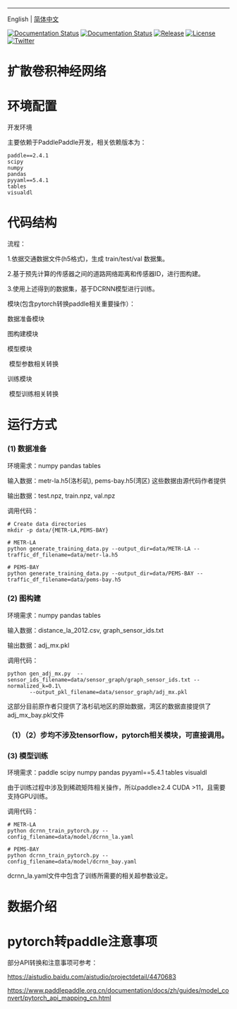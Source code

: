--------------------------------------------------------------------------------

English | [简体中文](./README_cn.md)

[![Documentation Status](https://img.shields.io/badge/docs-latest-brightgreen.svg?style=flat)](https://paddlepaddle.org.cn/documentation/docs/en/guides/index_en.html)
[![Documentation Status](https://img.shields.io/badge/中文文档-最新-brightgreen.svg)](https://paddlepaddle.org.cn/documentation/docs/zh/guides/index_cn.html)
[![Release](https://img.shields.io/github/release/PaddlePaddle/Paddle.svg)](https://github.com/PaddlePaddle/Paddle/releases)
[![License](https://img.shields.io/badge/license-Apache%202-blue.svg)](LICENSE)
[![Twitter](https://img.shields.io/badge/Twitter-1ca0f1.svg?logo=twitter&logoColor=white)](https://twitter.com/PaddlePaddle_)


# 扩散卷积神经网络





# 环境配置

开发环境





主要依赖于PaddlePaddle开发，相关依赖版本为：

```plain
paddle==2.4.1
scipy
numpy
pandas
pyyaml==5.4.1
tables
visualdl
```

# 代码结构

流程：

1.依据交通数据文件(h5格式)，生成 train/test/val 数据集。

2.基于预先计算的传感器之间的道路网络距离和传感器ID，进行图构建。

3.使用上述得到的数据集，基于DCRNN模型进行训练。



模块(包含pytorch转换paddle相关重要操作）：

数据准备模块



图构建模块



模型模块



​     模型参数相关转换



训练模块



​     模型训练相关转换



# 运行方式

### (1) 数据准备

环境需求：numpy pandas tables

输入数据：metr-la.h5(洛杉矶), pems-bay.h5(湾区)  这些数据由源代码作者提供

输出数据：test.npz, train.npz, val.npz

调用代码：

```plain
# Create data directories
mkdir -p data/{METR-LA,PEMS-BAY}

# METR-LA
python generate_training_data.py --output_dir=data/METR-LA --traffic_df_filename=data/metr-la.h5

# PEMS-BAY
python generate_training_data.py --output_dir=data/PEMS-BAY --traffic_df_filename=data/pems-bay.h5
```

### (2) 图构建

环境需求：numpy pandas tables

输入数据：distance_la_2012.csv, graph_sensor_ids.txt

输出数据：adj_mx.pkl

调用代码：

```plain
python gen_adj_mx.py  --sensor_ids_filename=data/sensor_graph/graph_sensor_ids.txt --normalized_k=0.1\
       --output_pkl_filename=data/sensor_graph/adj_mx.pkl
```

这部分目前原作者只提供了洛杉矶地区的原始数据，湾区的数据直接提供了adj_mx_bay.pkl文件

### （1）（2）步均不涉及tensorflow，pytorch相关模块，可直接调用。

### (3) 模型训练

环境需求：paddle scipy numpy pandas pyyaml==5.4.1 tables visualdl

由于训练过程中涉及到稀疏矩阵相关操作，所以paddle≥2.4 CUDA >11，且需要支持GPU训练。

调用代码：

```plain
# METR-LA
python dcrnn_train_pytorch.py --config_filename=data/model/dcrnn_la.yaml

# PEMS-BAY
python dcrnn_train_pytorch.py --config_filename=data/model/dcrnn_bay.yaml
```

dcrnn_la.yaml文件中包含了训练所需要的相关超参数设定。

# 数据介绍





# pytorch转paddle注意事项

部分API转换和注意事项可参考：

https://aistudio.baidu.com/aistudio/projectdetail/4470683

https://www.paddlepaddle.org.cn/documentation/docs/zh/guides/model_convert/pytorch_api_mapping_cn.html

